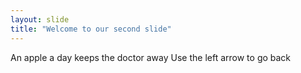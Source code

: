 ```yaml
---
layout: slide
title: "Welcome to our second slide"
---
```

An apple a day keeps the doctor away
Use the left arrow to go back
